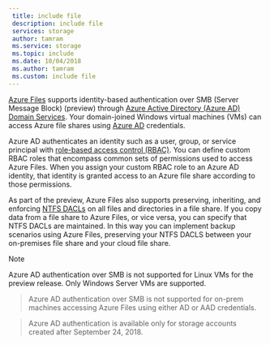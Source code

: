 ```yaml
---
 title: include file
 description: include file
 services: storage
 author: tamram
 ms.service: storage
 ms.topic: include
 ms.date: 10/04/2018
 ms.author: tamram
 ms.custom: include file
---
```


[Azure Files](../articles/storage/files/storage-files-introduction.md) supports identity-based authentication over SMB (Server Message Block) (preview) through [Azure Active Directory (Azure AD) Domain Services](../articles/active-directory-domain-services/active-directory-ds-overview.md). Your domain-joined Windows virtual machines (VMs) can access Azure file shares using [Azure AD](../articles/active-directory/fundamentals/active-directory-whatis.md) credentials. 

Azure AD authenticates an identity such as a user, group, or service principal with [role-based access control (RBAC)](../articles/role-based-access-control/overview.md). You can define custom RBAC roles that encompass common sets of permissions used to access Azure Files. When you assign your custom RBAC role to an Azure AD identity, that identity is granted access to an Azure file share according to those permissions.

As part of the preview, Azure Files also supports preserving, inheriting, and enforcing [NTFS DACLs](https://technet.microsoft.com/library/2006.01.howitworksntfs.aspx) on all files and directories in a file share. If you copy data from a file share to Azure Files, or vice versa, you can specify that NTFS DACLs are maintained. In this way you can implement backup scenarios using Azure Files, preserving your NTFS DACLS between your on-premises file share and your cloud file share. 

> [!NOTE]
> Azure AD authentication over SMB is not supported for Linux VMs for the preview release. Only Windows Server VMs are supported.

> Azure AD authentication over SMB is not supported for on-prem machines accessing Azure Files using either AD or AAD credentials.

> Azure AD authentication is available only for storage accounts created after September 24, 2018.
